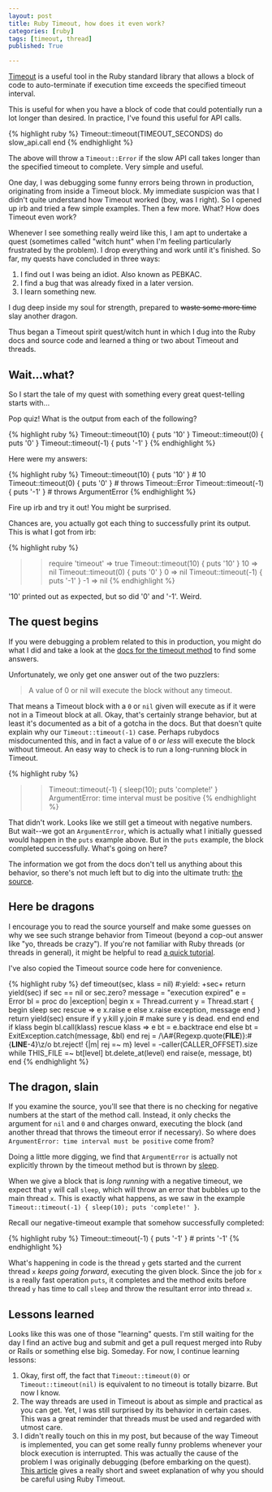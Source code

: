 ```yaml
---
layout: post
title: Ruby Timeout, how does it even work?
categories: [ruby]
tags: [timeout, thread]
published: True

---
```


[Timeout][timeout-rubydocs] is a useful tool in the Ruby standard library that allows a block of code to auto-terminate if execution time exceeds the specified timeout interval.

This is useful for when you have a block of code that could potentially run a lot longer than desired. In practice, I've found this useful for API calls.

{% highlight ruby %}
Timeout::timeout(TIMEOUT_SECONDS) do
  slow_api.call
end
{% endhighlight %}

The above will throw a `Timeout::Error` if the slow API call takes longer than the specified timeout to complete. Very simple and useful.

One day, I was debugging some funny errors being thrown in production, originating from inside a Timeout block. My immediate suspicion was that I didn't quite understand how Timeout worked (boy, was I right). So I opened up irb and tried a few simple examples. Then a few more. What? How does Timeout even work?

Whenever I see something really weird like this, I am apt to undertake a quest (sometimes called "witch hunt" when I'm feeling particularly frustrated by the problem). I drop everything and work until it's finished. So far, my quests have concluded in three ways:

1. I find out I was being an idiot. Also known as PEBKAC.
2. I find a bug that was already fixed in a later version.
3. I learn something new.

I dug deep inside my soul for strength, prepared to <s>waste some more time</s> slay another dragon.

Thus began a Timeout spirit quest/witch hunt in which I dug into the Ruby docs and source code and learned a thing or two about Timeout and threads.

Wait...what?
------------

So I start the tale of my quest with something every great quest-telling starts with...

Pop quiz! What is the output from each of the following?

{% highlight ruby %}
Timeout::timeout(10) { puts '10' }
Timeout::timeout(0) { puts '0' }
Timeout::timeout(-1) { puts '-1' }
{% endhighlight %}

Here were my answers:

{% highlight ruby %}
Timeout::timeout(10) { puts '10' } # 10
Timeout::timeout(0) { puts '0' } # throws Timeout::Error
Timeout::timeout(-1) { puts '-1' } # throws ArgumentError
{% endhighlight %}

Fire up irb and try it out! You might be surprised.

Chances are, you actually got each thing to successfully print its output. This is what I got from irb:

{% highlight ruby %}
>> require 'timeout'
=> true
>> Timeout::timeout(10) { puts '10' }
10
=> nil
>> Timeout::timeout(0) { puts '0' }
0
=> nil
>> Timeout::timeout(-1) { puts '-1' }
-1
=> nil
{% endhighlight %}

'10' printed out as expected, but so did '0' and '-1'. Weird.

The quest begins
----------------

If you were debugging a problem related to this in production, you might do what I did and take a look at the [docs for the timeout method][timeout-timeout-rubydocs] to find some answers.

Unfortunately, we only get one answer out of the two puzzlers:

> A value of 0 or nil will execute the block without any timeout.

That means a Timeout block with a `0` or `nil` given will execute as if it were not in a Timeout block at all. Okay, that's certainly strange behavior, but at least it's documented as a bit of a gotcha in the docs. But that doesn't quite explain why our `Timeout::timeout(-1)` case. Perhaps rubydocs misdocumented this, and in fact a value of `0` _or less_ will execute the block without timeout. An easy way to check is to run a long-running block in Timeout.

{% highlight ruby %}
>> Timeout::timeout(-1) { sleep(10); puts 'complete!' }
ArgumentError: time interval must be positive
{% endhighlight %}

That didn't work. Looks like we still get a timeout with negative numbers. But wait--we got an `ArgumentError`, which is actually what I initially guessed would happen in the `puts` example above. But in the `puts` example, the block completed successfully. What's going on here?

The information we got from the docs don't tell us anything about this behavior, so there's not much left but to dig into the ultimate truth: [the source][timeout-ruby-github].

Here be dragons
------------

I encourage you to read the source yourself and make some guesses on why we see such strange behavior from Timeout (beyond a cop-out answer like "yo, threads be crazy"). If you're not familiar with Ruby threads (or threads in general), it might be helpful to read [a quick tutorial][ruby-threads-article].

I've also copied the Timeout source code here for convenience.

{% highlight ruby %}
  def timeout(sec, klass = nil)   #:yield: +sec+
    return yield(sec) if sec == nil or sec.zero?
    message = "execution expired"
    e = Error
    bl = proc do |exception|
      begin
        x = Thread.current
        y = Thread.start {
          begin
            sleep sec
          rescue => e
            x.raise e
          else
            x.raise exception, message
          end
        }
        return yield(sec)
      ensure
        if y
          y.kill
          y.join # make sure y is dead.
        end
      end
    end
    if klass
      begin
        bl.call(klass)
      rescue klass => e
        bt = e.backtrace
      end
    else
      bt = ExitException.catch(message, &bl)
    end
    rej = /\A#{Regexp.quote(__FILE__)}:#{__LINE__-4}\z/o
    bt.reject! {|m| rej =~ m}
    level = -caller(CALLER_OFFSET).size
    while THIS_FILE =~ bt[level]
      bt.delete_at(level)
    end
    raise(e, message, bt)
  end
{% endhighlight %}

The dragon, slain
----------------

If you examine the source, you'll see that there is no checking for negative numbers at the start of the method call. Instead, it only checks the argument for `nil` and `0` and charges onward, executing the block (and another thread that throws the timeout error if necessary). So where does `ArgumentError: time interval must be positive` come from?

Doing a little more digging, we find that `ArgumentError` is actually not explicitly thrown by the timeout method but is thrown by [sleep][sleep-rubydocs].

When we give a block that is *long running* with a negative timeout, we expect that `y` will call `sleep`, which will throw an error that bubbles up to the main thread `x`. This is exactly what happens, as we saw in the example `Timeout::timeout(-1) { sleep(10); puts 'complete!' }`.

Recall our negative-timeout example that somehow successfully completed:

{% highlight ruby %}
Timeout::timeout(-1) { puts '-1' } # prints '-1'
{% endhighlight %}

What's happening in code is the thread `y` gets started and the current thread `x` *keeps going forward*, executing the given block. Since the job for `x` is a really fast operation `puts`, it completes and the method exits before thread `y` has time to call `sleep` and throw the resultant error into thread `x`.

Lessons learned
---------------

Looks like this was one of those "learning" quests. I'm still waiting for the day I find an active bug and submit and get a pull request merged into Ruby or Rails or something else big. Someday. For now, I continue learning lessons:

1. Okay, first off, the fact that `Timeout::timeout(0)` or `Timeout::timeout(nil)` is equivalent to no timeout is totally bizarre. But now I know.
2. The way threads are used in Timeout is about as simple and practical as you can get. Yet, I was still surprised by its behavior in certain cases. This was a great reminder that threads must be used and regarded with utmost care.
3. I didn't really touch on this in my post, but because of the way Timeout is implemented, you can get some really funny problems whenever your block execution is interrupted. This was actually the cause of the problem I was originally debugging (before embarking on the quest). [This article][timeout-dangerous-article] gives a really short and sweet explanation of why you should be careful using Ruby Timeout.

[timeout-rubydocs]: http://ruby-doc.org/stdlib-2.1.5/libdoc/timeout/rdoc/Timeout.html
[timeout-timeout-rubydocs]: http://ruby-doc.org/stdlib-2.1.5/libdoc/timeout/rdoc/Timeout.html#method-c-timeout
[timeout-ruby-github]: https://github.com/ruby/ruby/blob/0d74082eced0254a30b8f09a4d65fff357fdc6cd/lib/timeout.rb#L75-L115
[ruby-threads-article]: https://blog.engineyard.com/2011/a-modern-guide-to-threads
[sleep-rubydocs]: http://ruby-doc.org//core-2.1.5/Kernel.html#method-i-sleep
[timeout-dangerous-article]: https://coderwall.com/p/1novga/ruby-timeouts-are-dangerous
